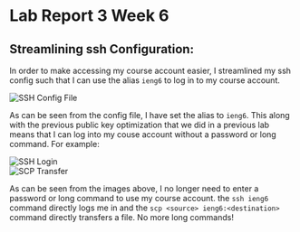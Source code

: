 # Lab Report 3 Week 6  
  
## Streamlining ssh Configuration:  
In order to make accessing my course account easier, I streamlined my ssh config such that I can use the alias `ieng6` to log in to my course account.  

![SSH Config File](/cse15l-lab-reports/images/lab-report-3-1.PNG)  

As can be seen from the config file, I have set the alias to `ieng6`. This along with the previous public key optimization that we did in a previous lab means that I can log into my couse account without a password or long command. For example:  

![SSH Login](/cse15l-lab-reports/images/lab-report-3-2.PNG)  
![SCP Transfer](/cse15l-lab-reports/images/lab-report-3-3.PNG)  

As can be seen from the images above, I no longer need to enter a password or long command to use my course account. the `ssh ieng6` command directly logs me in and the `scp <source> ieng6:<destination>` command directly transfers a file. No more long commands!